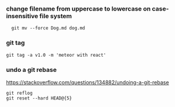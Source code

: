 ### change filename from uppercase to lowercase on case-insensitive file system

```
  git mv --force Dog.md dog.md
```

### git tag

```
git tag -a v1.0 -m 'meteor with react'
```

### undo a git rebase
https://stackoverflow.com/questions/134882/undoing-a-git-rebase

```
git reflog
git reset --hard HEAD@{5}
```

